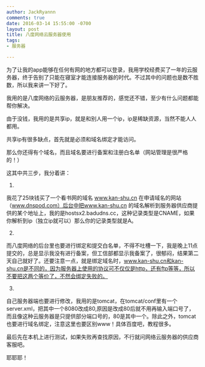 ```yaml
---
author: JackRyannn
comments: true
date: 2016-03-14 15:55:00 -0700
layout: post
title: 八度网络云服务器使用
tags:
- 服务器

---
```


为了让我的app能够在任何有网的地方都可以登录，我用学校经费买了一年的云服务器，终于告别了只能在寝室才能连接服务器的时代。不过其中的问题也是数不胜数，所以我来讲一下好了。

我用的是八度网络的云服务器，是朋友推荐的，感觉还不错，至少有什么问题都能帮你解决。

由于没钱，我用的是共享ip，就是和别人用一个ip，ip是稀缺资源，当然不能人人都用。

共享ip有很多缺点，首先就是必须和域名绑定才能访问。

那么你还得有个域名，而且域名要进行备案和注册白名单（网站管理是很严格的！）

这其中共三步，我分着讲：

1.
我花了25块钱买了一个看书网的域名 www.kan-shu.cn
在申请域名的网站（www.dnspod.com）后台中把www.kan-shu.cn 的域名解析到服务器供应商提供的某个地址上，我的是hostsx2.badudns.cc，这种记录类型是CNAME，如果你解析到ip（独立ip就可以）那么你的记录类型就是A。

2.
而八度网络的后台里也要进行绑定和提交白名单，不得不吐槽一下，我是晚上11点提交的，总是显示我没有进行备案，但工信部都显示我备案了，很郁闷，结果第二天自己就好了。还要注意一点，就是绑定域名时，www.kan-shu.cn和kan-shu.cn是不同的，因为服务器上使用的协议可不仅仅是http，还有ftp等等，所以不要把这两个等价了，不然会绑定失败的。

3.
自己服务器端也要进行修改，我用的是tomcat，在tomcat/conf里有一个server.xml，把其中一个8080改成80,原因是改成80后就不用再输入端口号了，而且像这种云服务器是只提供部分端口号的，80是其中一个。除此之外，tomcat也要进行域名绑定，注意这里也要区别www！具体百度吧，教程很多。

最后先在本机上进行测试，如果失败再查找原因，不行就问网络云服务器的供应商客服吧。

耶耶耶！